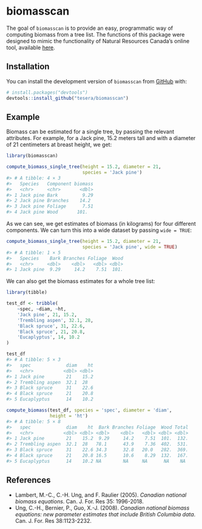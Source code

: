 
<!-- README.md is generated from README.Rmd. Please edit this file -->

# biomasscan

<!-- badges: start -->
<!-- badges: end -->

The goal of `biomasscan` is to provide an easy, programmatic way of
computing biomass from a tree list. The functions of this package were
designed to mimic the functionality of Natural Resources Canada’s online
tool, available
[here](https://apps-scf-cfs.rncan.gc.ca/calc/en/biomass-calculator).

## Installation

You can install the development version of `biomasscan` from
[GitHub](https://github.com/) with:

``` r
# install.packages("devtools")
devtools::install_github("tesera/biomasscan")
```

## Example

Biomass can be estimated for a single tree, by passing the relevant
attributes. For example, for a Jack pine, 15.2 meters tall and with a
diameter of 21 centimeters at breast height, we get:

``` r
library(biomasscan)

compute_biomass_single_tree(height = 15.2, diameter = 21, 
                            species = 'Jack pine')
#> # A tibble: 4 × 3
#>   Species   Component biomass
#>   <chr>     <chr>       <dbl>
#> 1 Jack pine Bark         9.29
#> 2 Jack pine Branches    14.2 
#> 3 Jack pine Foliage      7.51
#> 4 Jack pine Wood       101.
```

As we can see, we get estimates of biomass (in kilograms) for four
different components. We can turn this into a wide dataset by passing
`wide = TRUE`:

``` r
compute_biomass_single_tree(height = 15.2, diameter = 21, 
                            species = 'Jack pine', wide = TRUE)
#> # A tibble: 1 × 5
#>   Species    Bark Branches Foliage  Wood
#>   <chr>     <dbl>    <dbl>   <dbl> <dbl>
#> 1 Jack pine  9.29     14.2    7.51  101.
```

We can also get the biomass estimates for a whole tree list:

``` r
library(tibble)

test_df <- tribble(
    ~spec, ~diam, ~ht,
    'Jack pine', 21, 15.2,
    'Trembling aspen', 32.1, 28,
    'Black spruce', 31, 22.6,
    'Black spruce', 21, 20.8,
    'Eucaplyptus', 14, 10.2
)

test_df
#> # A tibble: 5 × 3
#>   spec             diam    ht
#>   <chr>           <dbl> <dbl>
#> 1 Jack pine        21    15.2
#> 2 Trembling aspen  32.1  28  
#> 3 Black spruce     31    22.6
#> 4 Black spruce     21    20.8
#> 5 Eucaplyptus      14    10.2

compute_biomass(test_df, species = 'spec', diameter = 'diam', 
                height = 'ht')
#> # A tibble: 5 × 8
#>   spec             diam    ht  Bark Branches Foliage  Wood Total
#>   <chr>           <dbl> <dbl> <dbl>    <dbl>   <dbl> <dbl> <dbl>
#> 1 Jack pine        21    15.2  9.29     14.2    7.51  101.  132.
#> 2 Trembling aspen  32.1  28   78.1      43.9    7.36  402.  531.
#> 3 Black spruce     31    22.6 34.3      32.8   20.0   282.  369.
#> 4 Black spruce     21    20.8 16.5      10.6    8.29  132.  167.
#> 5 Eucaplyptus      14    10.2 NA        NA     NA      NA    NA
```

## References

- Lambert, M.-C., C.-H. Ung, and F. Raulier (2005). *Canadian national
  biomass equations*. Can. J. For. Res 35: 1996-2018.
- Ung, C.-H., Bernier, P., Guo, X.-J. (2008). *Canadian national biomass
  equations: new parameter estimates that include British Columbia
  data*. Can. J. For. Res 38:1123-2232.
